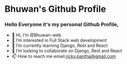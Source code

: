 # Bhuwan's Github Profile
### Hello Everyone it's my personal Github Profile, 


- 👋 Hi, I’m @Bhuwan-web
- 👀 I’m interested in Full Stack web development
- 🌱 I’m currently learning Django, Rest and React
- 💞️ I’m looking to collaborate on Django, Rest and React
- 📫 How to reach me email:ricky.pantha@gmail.com

<!---
Bhuwan-web/Bhuwan-web is a ✨ special ✨ repository because its `README.md` (this file) appears on your GitHub profile.
You can click the Preview link to take a look at your changes.
--->

